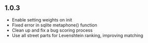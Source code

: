 ## 1.0.3

* Enable setting weights on init
* Fixed error in sqlite metaphone() function
* Clean up and fix a bug scoring process
* Use all street parts for Levenshtein ranking, improving matching

